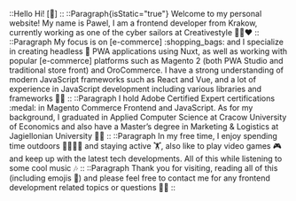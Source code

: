 ::Hello
Hi! [:wave:]
::
::Paragraph{isStatic="true"}
Welcome to my personal website! My name is Pawel, I&nbsp;am a&nbsp;frontend developer from Krakow, currently working as one of the cyber sailors at Creativestyle :pirate_flag::heart:
::
::Paragraph
My focus is on [e-commerce] :shopping_bags: and I&nbsp;specialize in creating headless :necktie: PWA applications using Nuxt, as&nbsp;well as working with popular [e-commerce] platforms such as Magento&nbsp;2 (both PWA Studio and traditional store front) and OroCommerce. I&nbsp;have a&nbsp;strong understanding of modern JavaScript frameworks such as React and Vue, and a&nbsp;lot of experience in JavaScript development including various libraries and frameworks :technologist:
::
::Paragraph
I hold Adobe Certified Expert certifications :medal: in Magento Commerce Frontend and JavaScript. As for my background, I&nbsp;graduated in Applied Computer Science at Cracow University of Economics and also have a&nbsp;Master’s degree in Marketing & Logistics at Jagiellonian University :student:
::
::Paragraph
In my free time, I enjoy spending time outdoors :running_man::biking_man: and staying active 🏋️, also like to play video games :video_game: and keep up with the latest tech developments. All of this while listening to some cool music :notes:
::
::Paragraph
Thank you for visiting, reading all of this (including emojis :see_no_evil:) and please feel free to contact me for any frontend development related topics or questions :raising_hand_man:
::